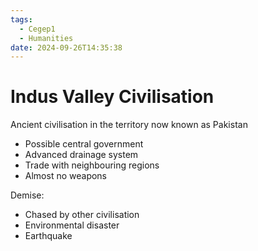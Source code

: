 ```yaml
---
tags:
  - Cegep1
  - Humanities
date: 2024-09-26T14:35:38
---
```


# Indus Valley Civilisation

Ancient civilisation in the territory now known as Pakistan

- Possible central government
- Advanced drainage system
- Trade with neighbouring regions
- Almost no weapons

Demise:

- Chased by other civilisation
- Environmental disaster
- Earthquake